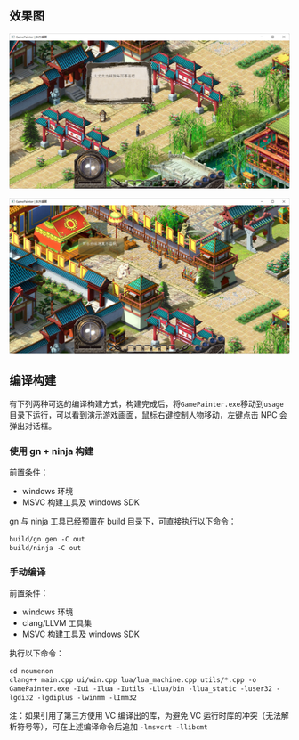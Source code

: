 ## 效果图

![](./usage/效果图1.png)

![](usage/效果图2.png)

## 编译构建

有下列两种可选的编译构建方式，构建完成后，将`GamePainter.exe`移动到`usage`目录下运行，可以看到演示游戏画面，鼠标右键控制人物移动，左键点击 NPC 会弹出对话框。

### 使用 gn + ninja 构建

前置条件：

- windows 环境
- MSVC 构建工具及 windows SDK

gn 与 ninja 工具已经预置在 build 目录下，可直接执行以下命令：

```shell
build/gn gen -C out
build/ninja -C out
```

### 手动编译

前置条件：

- windows 环境
- clang/LLVM 工具集
- MSVC 构建工具及 windows SDK

执行以下命令：

```shell
cd noumenon
clang++ main.cpp ui/win.cpp lua/lua_machine.cpp utils/*.cpp -o GamePainter.exe -Iui -Ilua -Iutils -Llua/bin -llua_static -luser32 -lgdi32 -lgdiplus -lwinmm -lImm32
```

注：如果引用了第三方使用 VC 编译出的库，为避免 VC 运行时库的冲突（无法解析符号等），可在上述编译命令后追加 `-lmsvcrt -llibcmt`

